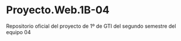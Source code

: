 # Proyecto.Web.1B-04
Repositorio oficial del proyecto de 1º de GTI del segundo semestre del equipo 04
